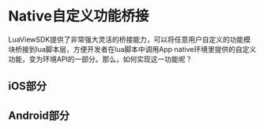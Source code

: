 # Native自定义功能桥接

LuaViewSDK提供了非常强大灵活的桥接能力，可以将任意用户自定义的功能模块桥接到lua脚本层，方便开发者在lua脚本中调用App native环境里提供的自定义功能，变为环境API的一部分。那么，如何实现这一功能呢？

## iOS部分

## Android部分